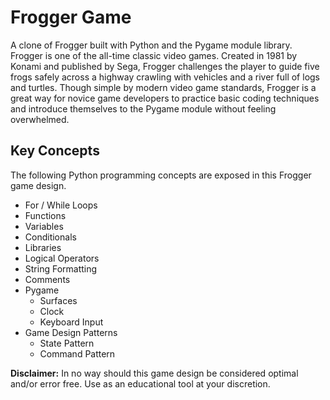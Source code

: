 # Frogger Game
A clone of Frogger built with Python and the Pygame module library. Frogger is one of the all-time classic video games. Created in 1981 by Konami and published by Sega, Frogger challenges the player to guide five frogs safely across a highway crawling with vehicles and a river full of logs and turtles. Though simple by modern video game standards, Frogger is a great way for novice game developers to practice basic coding techniques and introduce themselves to the Pygame module without feeling overwhelmed.

## Key Concepts
The following Python programming concepts are exposed in this Frogger game design.
- For / While Loops
- Functions
- Variables
- Conditionals
- Libraries
- Logical Operators
- String Formatting
- Comments
- Pygame
  - Surfaces
  - Clock
  - Keyboard Input 
- Game Design Patterns
  - State Pattern
  - Command Pattern

**Disclaimer:** In no way should this game design be considered optimal and/or error free. Use as an educational tool at your discretion.